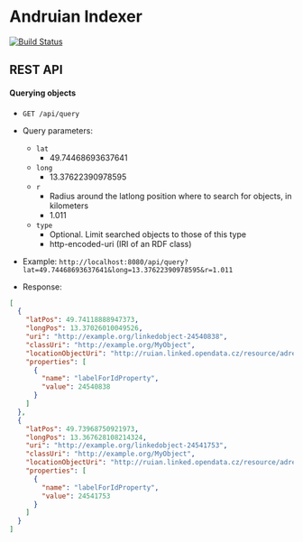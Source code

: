 # Andruian Indexer

[![Build Status](https://travis-ci.org/andruian/indexer.svg?branch=master)](https://travis-ci.org/andruian/indexer)

## REST API
#### Querying objects

- `GET /api/query`
- Query parameters:
    - `lat` 
        - 49.74468693637641
    - `long`
        - 13.37622390978595
    - `r`
        - Radius around the latlong position where to search for objects, in kilometers   
        - 1.011
    - `type`
        - Optional. Limit searched objects to those of this type
        - http-encoded-uri (IRI of an RDF class)
        
- Example: `http://localhost:8080/api/query?lat=49.74468693637641&long=13.37622390978595&r=1.011`
- Response: 
```json
[
  {
    "latPos": 49.74118888947373,
    "longPos": 13.37026010049526,
    "uri": "http://example.org/linkedobject-24540838",
    "classUri": "http://example.org/MyObject",
    "locationObjectUri": "http://ruian.linked.opendata.cz/resource/adresni-mista/24540838",
    "properties": [
      {
        "name": "labelForIdProperty",
        "value": 24540838
      }
    ]
  },
  {
    "latPos": 49.73968750921973,
    "longPos": 13.367628108214324,
    "uri": "http://example.org/linkedobject-24541753",
    "classUri": "http://example.org/MyObject",
    "locationObjectUri": "http://ruian.linked.opendata.cz/resource/adresni-mista/24541753",
    "properties": [
      {
        "name": "labelForIdProperty",
        "value": 24541753
      }
    ]
  }
]
```